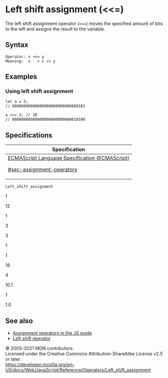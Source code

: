# Left shift assignment (&lt;&lt;=)

The left shift assignment operator (`<<=`) moves the specified amount of bits to the left and assigns the result to the variable.

## Syntax

    Operator: x <<= y
    Meaning:  x   = x << y

## Examples

### Using left shift assignment

    let a = 5;
    // 00000000000000000000000000000101

    a <<= 2; // 20
    // 00000000000000000000000000010100

## Specifications

<table><thead><tr class="header"><th>Specification</th></tr></thead><tbody><tr class="odd"><td><a href="https://tc39.es/ecma262/#sec-assignment-operators">ECMAScript Language Specification (ECMAScript) 
<br/>

<span class="small">#sec-assignment-operators</span></a></td></tr></tbody></table>

`Left_shift_assignment`

1

12

1

3

3

1

1

18

4

10.1

1

1.0

## See also

-   [Assignment operators in the JS guide](https://developer.mozilla.org/en-US/docs/Web/JavaScript/Guide/Expressions_and_Operators#assignment)
-   [Left shift operator](left_shift)

© 2005–2021 MDN contributors.  
Licensed under the Creative Commons Attribution-ShareAlike License v2.5 or later.  
<a href="https://developer.mozilla.org/en-US/docs/Web/JavaScript/Reference/Operators/Left_shift_assignment" class="_attribution-link">https://developer.mozilla.org/en-US/docs/Web/JavaScript/Reference/Operators/Left_shift_assignment</a>
